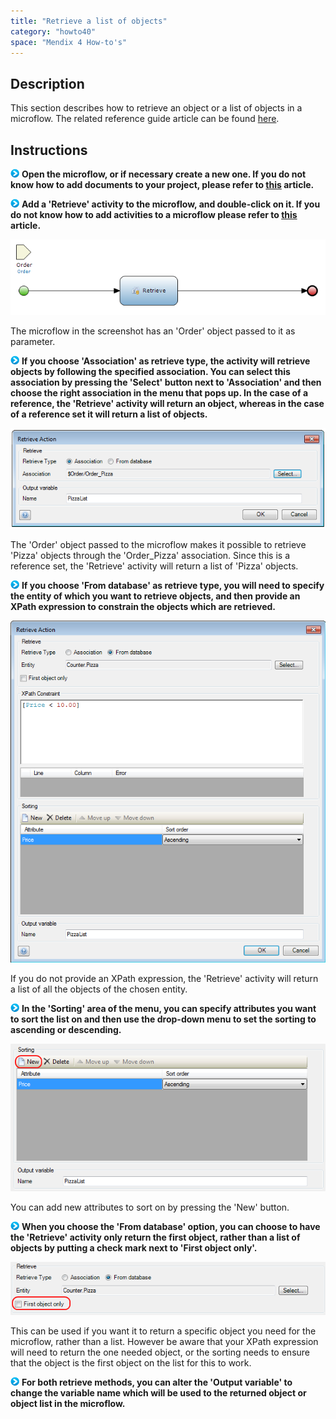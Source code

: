 ```yaml
---
title: "Retrieve a list of objects"
category: "howto40"
space: "Mendix 4 How-to's"
---
```

## Description

This section describes how to retrieve an object or a list of objects in a microflow. The related reference guide article can be found [here](https://world.mendix.com/pages/releaseview.action?pageId=11437399).

## Instructions

![](attachments/819203/917932.png) **Open the microflow, or if necessary create a new one. If you do not know how to add documents to your project, please refer to [this](add-documents-to-a-module) article.**

![](attachments/819203/917932.png) **Add a 'Retrieve' activity to the microflow, and double-click on it. If you do not know how to add activities to a microflow please refer to [this](add-an-activity-to-a-microflow) article.**

![](attachments/2621588/2752869.png)

The microflow in the screenshot has an 'Order' object passed to it as parameter.

![](attachments/819203/917932.png) **If you choose 'Association' as retrieve type, the activity will retrieve objects by following the specified association. You can select this association by pressing the 'Select' button next to 'Association' and then choose the right association in the menu that pops up. In the case of a reference, the 'Retrieve' activity will return an object, whereas in the case of a reference set it will return a list of objects.**

![](attachments/2621588/2752870.png)

The 'Order' object passed to the microflow makes it possible to retrieve 'Pizza' objects through the 'Order_Pizza' association. Since this is a reference set, the 'Retrieve' activity will return a list of 'Pizza' objects.

![](attachments/819203/917932.png) **If you choose 'From database' as retrieve type, you will need to specify the entity of which you want to retrieve objects, and then provide an XPath expression to constrain the objects which are retrieved.**

![](attachments/2621588/2752867.png)

If you do not provide an XPath expression, the 'Retrieve' activity will return a list of all the objects of the chosen entity.

![](attachments/819203/917932.png) **In the 'Sorting' area of the menu, you can specify attributes you want to sort the list on and then use the drop-down menu to set the sorting to ascending or descending.**

![](attachments/2621588/2752868.png)

You can add new attributes to sort on by pressing the 'New' button.

![](attachments/819203/917932.png) **When you choose the 'From database' option, you can choose to have the 'Retrieve' activity only return the first object, rather than a list of objects by putting a check mark next to 'First object only'.**

![](attachments/2621588/2752857.png)

This can be used if you want it to return a specific object you need for the microflow, rather than a list. However be aware that your XPath expression will need to return the one needed object, or the sorting needs to ensure that the object is the first object on the list for this to work.

![](attachments/819203/917932.png) **For both retrieve methods, you can alter the 'Output variable' to change the variable name which will be used to the returned object or object list in the microflow.**

